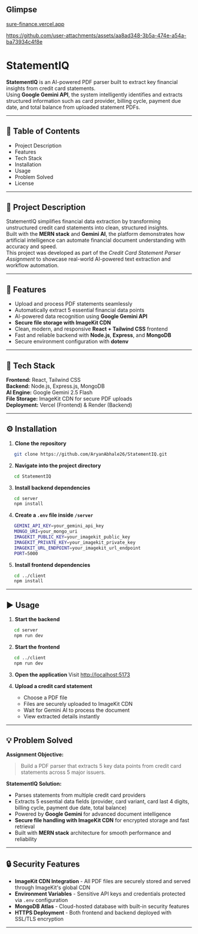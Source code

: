 ## Glimpse

[sure-finance.vercel.app](https://sure-finance.vercel.app)

https://github.com/user-attachments/assets/aa8ad348-3b5a-474e-a54a-ba73934c4f8e

# StatementIQ
**StatementIQ** is an AI-powered PDF parser built to extract key financial insights from credit card statements.  
Using **Google Gemini API**, the system intelligently identifies and extracts structured information such as card provider, billing cycle, payment due date, and total balance from uploaded statement PDFs.

---

## 📘 Table of Contents
- Project Description  
- Features  
- Tech Stack  
- Installation  
- Usage  
- Problem Solved  
- License  

---

## 🧩 Project Description
StatementIQ simplifies financial data extraction by transforming unstructured credit card statements into clean, structured insights.  
Built with the **MERN stack** and **Gemini AI**, the platform demonstrates how artificial intelligence can automate financial document understanding with accuracy and speed.  
This project was developed as part of the *Credit Card Statement Parser Assignment* to showcase real-world AI-powered text extraction and workflow automation.

---

## 🚀 Features
- Upload and process PDF statements seamlessly  
- Automatically extract 5 essential financial data points  
- AI-powered data recognition using **Google Gemini API**  
- **Secure file storage with ImageKit CDN**  
- Clean, modern, and responsive **React + Tailwind CSS** frontend  
- Fast and reliable backend with **Node.js**, **Express**, and **MongoDB**  
- Secure environment configuration with **dotenv**  

---

## 🧠 Tech Stack
**Frontend:** React, Tailwind CSS  
**Backend:** Node.js, Express.js, MongoDB  
**AI Engine:** Google Gemini 2.5 Flash  
**File Storage:** ImageKit CDN for secure PDF uploads  
**Deployment:** Vercel (Frontend) & Render (Backend)  

---

## ⚙️ Installation

1. **Clone the repository**
```bash
   git clone https://github.com/AryanAbhale26/StatementIQ.git
```

2. **Navigate into the project directory**
```bash
   cd StatementIQ
```

3. **Install backend dependencies**
```bash
   cd server
   npm install
```

4. **Create a `.env` file inside `/server`**
```bash
   GEMINI_API_KEY=your_gemini_api_key
   MONGO_URI=your_mongo_uri
   IMAGEKIT_PUBLIC_KEY=your_imagekit_public_key
   IMAGEKIT_PRIVATE_KEY=your_imagekit_private_key
   IMAGEKIT_URL_ENDPOINT=your_imagekit_url_endpoint
   PORT=5000
```

5. **Install frontend dependencies**
```bash
   cd ../client
   npm install
```

---

## ▶️ Usage

1. **Start the backend**
```bash
   cd server
   npm run dev
```

2. **Start the frontend**
```bash
   cd ../client
   npm run dev
```

3. **Open the application**
   Visit [http://localhost:5173](http://localhost:5173)

4. **Upload a credit card statement**
   - Choose a PDF file  
   - Files are securely uploaded to ImageKit CDN
   - Wait for Gemini AI to process the document  
   - View extracted details instantly  

---

## 💡 Problem Solved

**Assignment Objective:**  
> Build a PDF parser that extracts 5 key data points from credit card statements across 5 major issuers.

**StatementIQ Solution:**  
- Parses statements from multiple credit card providers  
- Extracts 5 essential data fields (provider, card variant, card last 4 digits, billing cycle, payment due date, total balance)  
- Powered by **Google Gemini** for advanced document intelligence  
- **Secure file handling with ImageKit CDN** for encrypted storage and fast retrieval
- Built with **MERN stack** architecture for smooth performance and reliability  

---

## 🔒 Security Features

- **ImageKit CDN Integration** - All PDF files are securely stored and served through ImageKit's global CDN
- **Environment Variables** - Sensitive API keys and credentials protected via `.env` configuration
- **MongoDB Atlas** - Cloud-hosted database with built-in security features
- **HTTPS Deployment** - Both frontend and backend deployed with SSL/TLS encryption

---

